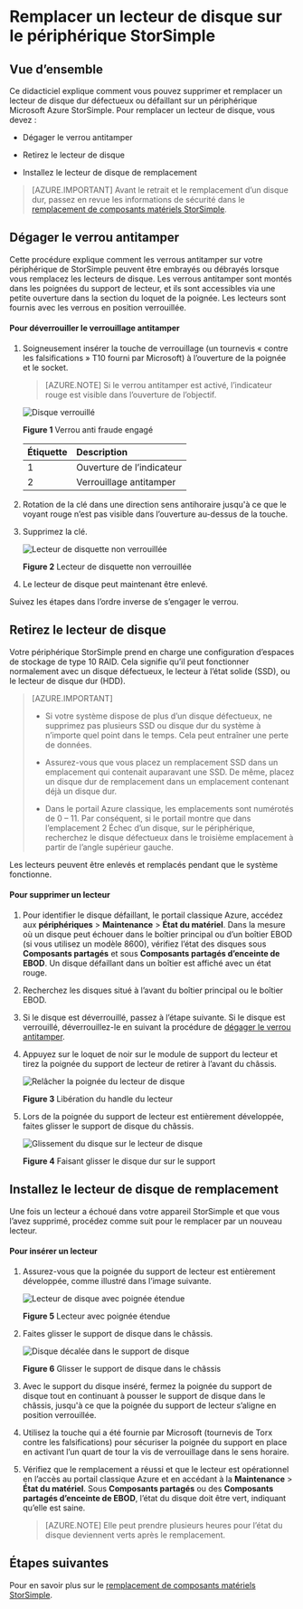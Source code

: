 <properties 
   pageTitle="Remplacer un disque sur un périphérique StorSimple | Microsoft Azure"
   description="Explique comment remplacer un disque dans un boîtier principal StorSimple ou un boîtier EBOD."
   services="storsimple"
   documentationCenter=""
   authors="alkohli"
   manager="carmonm"
   editor="" />
<tags 
   ms.service="storsimple"
   ms.devlang="NA"
   ms.topic="article"
   ms.tgt_pltfrm="NA"
   ms.workload="TBD"
   ms.date="08/17/2016"
   ms.author="alkohli" />

# <a name="replace-a-disk-drive-on-your-storsimple-device"></a>Remplacer un lecteur de disque sur le périphérique StorSimple

## <a name="overview"></a>Vue d’ensemble

Ce didacticiel explique comment vous pouvez supprimer et remplacer un lecteur de disque dur défectueux ou défaillant sur un périphérique Microsoft Azure StorSimple. Pour remplacer un lecteur de disque, vous devez :

- Dégager le verrou antitamper

- Retirez le lecteur de disque

- Installez le lecteur de disque de remplacement

>[AZURE.IMPORTANT] Avant le retrait et le remplacement d’un disque dur, passez en revue les informations de sécurité dans le [remplacement de composants matériels StorSimple](storsimple-hardware-component-replacement.md).

## <a name="disengage-the-antitamper-lock"></a>Dégager le verrou antitamper

Cette procédure explique comment les verrous antitamper sur votre périphérique de StorSimple peuvent être embrayés ou débrayés lorsque vous remplacez les lecteurs de disque. Les verrous antitamper sont montés dans les poignées du support de lecteur, et ils sont accessibles via une petite ouverture dans la section du loquet de la poignée. Les lecteurs sont fournis avec les verrous en position verrouillée.

#### <a name="to-unlock-the-antitamper-lock"></a>Pour déverrouiller le verrouillage antitamper

1. Soigneusement insérer la touche de verrouillage (un tournevis « contre les falsifications » T10 fourni par Microsoft) à l’ouverture de la poignée et le socket. 

    >[AZURE.NOTE] Si le verrou antitamper est activé, l’indicateur rouge est visible dans l’ouverture de l’objectif.

    ![Disque verrouillé](./media/storsimple-disk-drive-replacement/IC741056.png)

    **Figure 1** Verrou anti fraude engagé

  	|Étiquette|Description|
  	|:----|:----------|
  	|1|Ouverture de l’indicateur|
  	|2|Verrouillage antitamper|

2. Rotation de la clé dans une direction sens antihoraire jusqu'à ce que le voyant rouge n’est pas visible dans l’ouverture au-dessus de la touche.

3. Supprimez la clé.

    ![Lecteur de disquette non verrouillée](./media/storsimple-disk-drive-replacement/IC741057.png)

    **Figure 2** Lecteur de disquette non verrouillée

4. Le lecteur de disque peut maintenant être enlevé.

Suivez les étapes dans l’ordre inverse de s’engager le verrou.

## <a name="remove-the-disk-drive"></a>Retirez le lecteur de disque

Votre périphérique StorSimple prend en charge une configuration d’espaces de stockage de type 10 RAID. Cela signifie qu’il peut fonctionner normalement avec un disque défectueux, le lecteur à l’état solide (SSD), ou le lecteur de disque dur (HDD). 

>[AZURE.IMPORTANT]
>
>- Si votre système dispose de plus d’un disque défectueux, ne supprimez pas plusieurs SSD ou disque dur du système à n’importe quel point dans le temps. Cela peut entraîner une perte de données.
>
>- Assurez-vous que vous placez un remplacement SSD dans un emplacement qui contenait auparavant une SSD. De même, placez un disque dur de remplacement dans un emplacement contenant déjà un disque dur.
>
>- Dans le portail Azure classique, les emplacements sont numérotés de 0 – 11. Par conséquent, si le portail montre que dans l’emplacement 2 Échec d’un disque, sur le périphérique, recherchez le disque défectueux dans le troisième emplacement à partir de l’angle supérieur gauche.

Les lecteurs peuvent être enlevés et remplacés pendant que le système fonctionne.

#### <a name="to-remove-a-drive"></a>Pour supprimer un lecteur

1. Pour identifier le disque défaillant, le portail classique Azure, accédez aux **périphériques** > **Maintenance** > **État du matériel**. Dans la mesure où un disque peut échouer dans le boîtier principal ou d’un boîtier EBOD (si vous utilisez un modèle 8600), vérifiez l’état des disques sous **Composants partagés** et sous **Composants partagés d’enceinte de EBOD**. Un disque défaillant dans un boîtier est affiché avec un état rouge.

2. Recherchez les disques situé à l’avant du boîtier principal ou le boîtier EBOD. 

3. Si le disque est déverrouillé, passez à l’étape suivante. Si le disque est verrouillé, déverrouillez-le en suivant la procédure de [dégager le verrou antitamper](#disengage-the-antitamper-lock).

4. Appuyez sur le loquet de noir sur le module de support du lecteur et tirez la poignée du support de lecteur de retirer à l’avant du châssis. 

    ![Relâcher la poignée du lecteur de disque](./media/storsimple-disk-drive-replacement/IC741051.png)

    **Figure 3** Libération du handle du lecteur

5. Lors de la poignée du support de lecteur est entièrement développée, faites glisser le support de disque du châssis. 

    ![Glissement du disque sur le lecteur de disque](./media/storsimple-disk-drive-replacement/IC741052.png)
    
    **Figure 4** Faisant glisser le disque dur sur le support

## <a name="install-the-replacement-disk-drive"></a>Installez le lecteur de disque de remplacement

Une fois un lecteur a échoué dans votre appareil StorSimple et que vous l’avez supprimé, procédez comme suit pour le remplacer par un nouveau lecteur.

#### <a name="to-insert-a-drive"></a>Pour insérer un lecteur

1. Assurez-vous que la poignée du support de lecteur est entièrement développée, comme illustré dans l’image suivante.

    ![Lecteur de disque avec poignée étendue](./media/storsimple-disk-drive-replacement/IC741044.png)

    **Figure 5** Lecteur avec poignée étendue

2. Faites glisser le support de disque dans le châssis. 

    ![Disque décalée dans le support de disque](./media/storsimple-disk-drive-replacement/IC741045.png)

    **Figure 6**  Glisser le support de disque dans le châssis

3. Avec le support du disque inséré, fermez la poignée du support de disque tout en continuant à pousser le support de disque dans le châssis, jusqu'à ce que la poignée du support de lecteur s’aligne en position verrouillée.

4. Utilisez la touche qui a été fournie par Microsoft (tournevis de Torx contre les falsifications) pour sécuriser la poignée du support en place en activant l’un quart de tour la vis de verrouillage dans le sens horaire.

5. Vérifiez que le remplacement a réussi et que le lecteur est opérationnel en l’accès au portail classique Azure et en accédant à la **Maintenance** > **État du matériel**. Sous **Composants partagés** ou des **Composants partagés d’enceinte de EBOD**, l’état du disque doit être vert, indiquant qu’elle est saine.

    >[AZURE.NOTE] Elle peut prendre plusieurs heures pour l’état du disque deviennent verts après le remplacement.

## <a name="next-steps"></a>Étapes suivantes

Pour en savoir plus sur le [remplacement de composants matériels StorSimple](storsimple-hardware-component-replacement.md).
